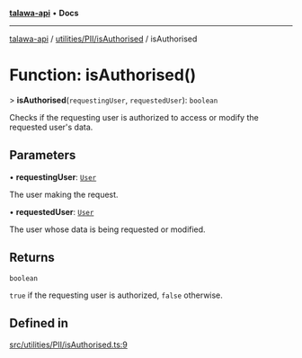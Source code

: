 [**talawa-api**](../../../../README.md) • **Docs**

***

[talawa-api](../../../../modules.md) / [utilities/PII/isAuthorised](../README.md) / isAuthorised

# Function: isAuthorised()

\> **isAuthorised**(`requestingUser`, `requestedUser`): `boolean`

Checks if the requesting user is authorized to access or modify the requested user's data.

## Parameters

• **requestingUser**: [`User`](../../../../types/generatedGraphQLTypes/type-aliases/User.md)

The user making the request.

• **requestedUser**: [`User`](../../../../types/generatedGraphQLTypes/type-aliases/User.md)

The user whose data is being requested or modified.

## Returns

`boolean`

`true` if the requesting user is authorized, `false` otherwise.

## Defined in

[src/utilities/PII/isAuthorised.ts:9](https://github.com/PalisadoesFoundation/talawa-api/blob/1f38da5423898626c6ebfa24896a9c3d008195c6/src/utilities/PII/isAuthorised.ts#L9)
